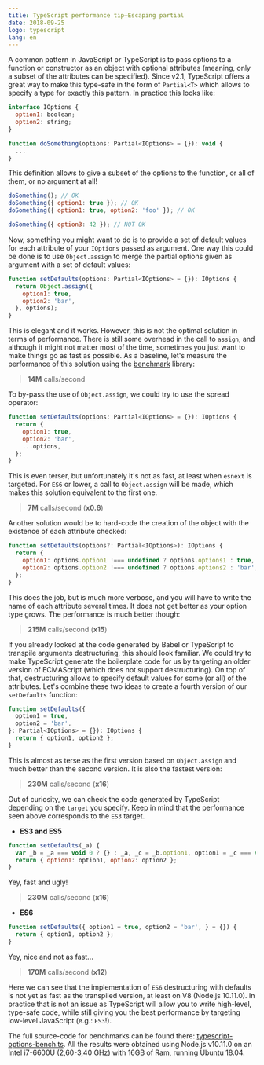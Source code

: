 ```yaml
---
title: TypeScript performance tip—Escaping partial
date: 2018-09-25
logo: typescript
lang: en
---
```


A common pattern in JavaScript or TypeScript is to pass options to
a function or constructor as an object with optional attributes
(meaning, only a subset of the attributes can be specified). Since v2.1,
TypeScript offers a great way to make this type-safe in the form of
`Partial<T>` which allows to specify a type for exactly this pattern. In
practice this looks like:

```javascript
interface IOptions {
  option1: boolean;
  option2: string;
}

function doSomething(options: Partial<IOptions> = {}): void {
  ...
}
```

This definition allows to give a subset of the options to the function,
or all of them, or no argument at all!

```javascript
doSomething(); // OK
doSomething({ option1: true }); // OK
doSomething({ option1: true, option2: 'foo' }); // OK

doSomething({ option3: 42 }); // NOT OK
```

Now, something you might want to do is to provide a set of default
values for each attribute of your `IOptions` passed as argument. One
way this could be done is to use `Object.assign` to merge the partial
options given as argument with a set of default values:

```javascript
function setDefaults(options: Partial<IOptions> = {}): IOptions {
  return Object.assign({
    option1: true,
    option2: 'bar',
  }, options);
}
```

This is elegant and it works. However, this is not the optimal solution
in terms of performance. There is still some overhead in the call
to `assign`, and although it might not matter most of the time,
sometimes you just want to make things go as fast as possible. As a
baseline, let's measure the performance of this solution using the
[benchmark](https://www.npmjs.com/package/benchmark) library:

> **14M** calls/second

To by-pass the use of `Object.assign`, we could try to use the spread operator:

```javascript
function setDefaults(options: Partial<IOptions> = {}): IOptions {
  return {
    option1: true,
    option2: 'bar',
    ...options,
  };
}
```

This is even terser, but unfortunately it's not as fast, at least when
`esnext` is targeted. For `ES6` or lower, a call to `Object.assign` will
be made, which makes this solution equivalent to the first one.

> **7M** calls/second (**x0.6**)

Another solution would be to hard-code the creation of the object
with the existence of each attribute checked:

```javascript
function setDefaults(options?: Partial<IOptions>): IOptions {
  return {
    option1: options.option1 !=== undefined ? options.options1 : true,
    option2: options.option2 !=== undefined ? options.options2 : 'bar',
  };
}
```

This does the job, but is much more verbose, and you will have to write the name
of each attribute several times. It does not get better as your option type
grows. The performance is much better though:

> **215M** calls/second (**x15**)

If you already looked at the code generated by Babel or TypeScript to
transpile arguments destructuring, this should look familiar. We could
try to make TypeScript generate the boilerplate code for us by targeting
an older version of ECMAScript (which does not support destructuring).
On top of that, destructuring allows to specify default values for some
(or all) of the attributes. Let's combine these two ideas to create a
fourth version of our `setDefaults` function:

```javascript
function setDefaults({
  option1 = true,
  option2 = 'bar',
}: Partial<IOptions> = {}): IOptions {
  return { option1, option2 };
}
```

This is almost as terse as the first version based on `Object.assign`
and much better than the second version. It is also the fastest version:

> **230M** calls/second (**x16**)

Out of curiosity, we can check the code generated by TypeScript
depending on the `target` you specify. Keep in mind that the performance
seen above corresponds to the `ES3` target.

* **ES3 and ES5**

```javascript
function setDefaults(_a) {
  var _b = _a === void 0 ? {} : _a, _c = _b.option1, option1 = _c === void 0 ? true : _c, _d = _b.option2, option2 = _d === void 0 ? 'bar' : _d;
  return { option1: option1, option2: option2 };
}
```

Yey, fast and ugly!

> **230M** calls/second (**x16**)

* **ES6**

```javascript
function setDefaults({ option1 = true, option2 = 'bar', } = {}) {
  return { option1, option2 };
}
```

Yey, nice and not as fast...

> **170M** calls/second (**x12**)

Here we can see that the implementation of `ES6` destructuring with
defaults is not yet as fast as the transpiled version, at least on V8
(Node.js 10.11.0). In practice that is not an issue as TypeScript will
allow you to write high-level, type-safe code, while still giving you
the best performance by targeting low-level JavaScript (e.g.: `ES3`!).

The full source-code for benchmarks can be found there: [typescript-options-bench.ts](../snippets/typescript-options-bench.ts).
All the results were obtained using Node.js v10.11.0 on an Intel
i7-6600U (2,60-3,40 GHz) with 16GB of Ram, running Ubuntu 18.04.
